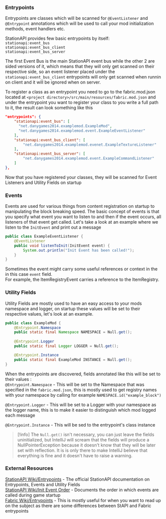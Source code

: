 ### Entrypoints
Entrypoints are classes which will be scanned for `@EventListener` and `@Entrypoint` annotations which will be used to call your mod initialization methods, event handlers etc.

StationAPI provides few basic entrypoints by itself:  
`stationapi:event_bus`  
`stationapi:event_bus_client`  
`stationapi:event_bus_server`  

The first Event Bus is the main StationAPI event bus while the other 2 are sided versions of it, which means that they will only get scanned on their respective side, so an event listener placed under the `stationapi:event_bus_client` entrypoints will only get scanned when runnin on client and it will be ignored when on server.  

To register a class as an entrypoint you need to go to the fabric.mod.json located at `<project directory>/src/main/resources/fabric.mod.json` and under the entrypoint you want to register your class to you write a full path to it, the result can look something like this  
```json
"entrypoints": {
    "stationapi:event_bus": [
      "net.danygames2014.examplemod.ExampleMod",
      "net.danygames2014.examplemod.event.ExampleEventListener"
    ],
    "stationapi:event_bus_client": [
	    "net.danygames2014.examplemod.evenet.ExampleTextureListener"
    ],
    "stationapi:event_bus_server": [
	    "net.danygames2014.examplemod.event.ExampleCommandListener"
    ]
},
```
Now that you have registered your classes, they will be scanned for Event Listeners and Utility Fields on startup
### Events
Events are used for various things from content registration on startup to manipulating the block breaking speed. The basic concept of events is that you specify what event you want to listen to and then if the event occurs, all listeners of that event get called. Let's take a look at an example where we listen to the `InitEvent` and print out a message  

```java
public class ExampleEventListener {
	@EventListener  
	public void listenToInit(InitEvent event) {  
	    System.out.println("Init Event has been called!");
	}
}
```

Sometimes the event might carry some useful references or context in the in this case `event` field.    
For example, the ItemRegistryEvent carries a reference to the ItemRegistry.

### Utility Fields
Utility Fields are mostly used to have an easy access to your mods namespace and logger, on startup these values will be set to their respective values, let's look at an example.  

```java
public class ExampleMod {
	@Entrypoint.Namespace  
	public static final Namespace NAMESPACE = Null.get();  
  
	@Entrypoint.Logger  
	public static final Logger LOGGER = Null.get();

	@Entrypoint.Instance
	public static final ExampleMod INSTANCE = Null.get();
}
```

When the entrypoints are discovered, fields annotated like this will be set to their values :  
`@Entrypoint.Namespace` - This will be set to the Namespace that was specified in the `fabric.mod.json`, this is mostly used to get registry names with your namespace by calling for example `NAMESPACE.id("example_block")`

`@Entrypoint.Logger` - This will be set to a Logger with your namespace as the logger name, this is to make it easier to distinguish which mod logged each message  

`@Entrypoint.Instance` - This will be sed to the entrypoint's class instance

>[!info] The `Null.get()` isn't necessary, you can just leave the fields uninitialized, but IntelliJ will scream that the fields will produce a NullPointerException because it doesn't know that they will be later set with reflection. It is is only there to make IntelliJ believe that everything is fine and it doesn't have to raise a warning.

### External Resources
[StationAPI Wiki/Entrypoints](https://github.com/ModificationStation/StationAPI/wiki/Entrypoints) - The official StationAPI documentation on Entrypoints, Events and Utility Fields  
[StationAPI Wiki/Init Event Order](https://github.com/ModificationStation/StationAPI/wiki/Init-order) - Documents the order in which events are called during game startup  
[Fabric Wiki/Entrypoints](https://fabricmc.net/wiki/documentation:entrypoint) - This is mostly useful for when you want to read up on the subject as there are some differences between StAPI and Fabric entrypoints
